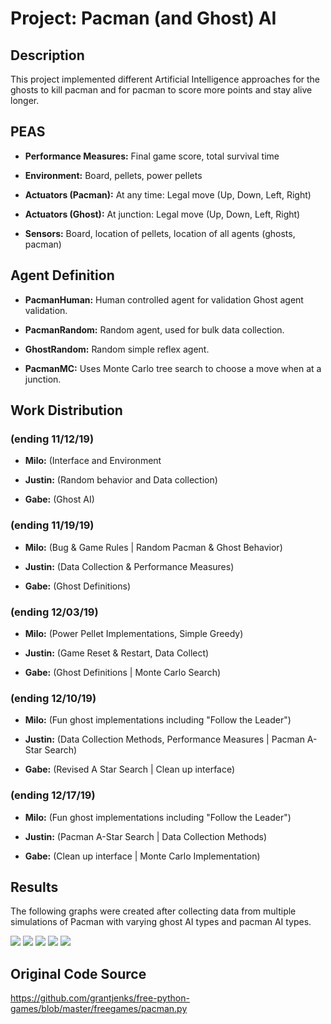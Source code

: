 # Project: Pacman (and Ghost) AI

## Description
This project implemented different Artificial Intelligence approaches for the ghosts to kill pacman and for pacman to score more points and stay alive longer.

## PEAS
- **Performance Measures:** Final game score, total survival time

- **Environment:** Board, pellets, power pellets

- **Actuators (Pacman):** At any time: Legal move (Up, Down, Left, Right)

- **Actuators (Ghost):** At junction: Legal move (Up, Down, Left, Right)

- **Sensors:** Board, location of pellets, location of all agents (ghosts, pacman)

## Agent Definition
- **PacmanHuman:** Human controlled agent for validation Ghost agent validation.

- **PacmanRandom:** Random agent, used for bulk data collection.

- **GhostRandom:** Random simple reflex agent.

<!-- - **GhostGBFS:** Takes the move that moves them closest to Pacman at his current location. -->

- **PacmanMC:** Uses Monte Carlo tree search to choose a move when at a junction.

<!-- - **GhostSA:** Uses Simulated Annealing to learn what actions will be most likely to capture Pacman. -->

## Work Distribution

### (ending 11/12/19)
- **Milo:** (Interface and Environment

- **Justin:** (Random behavior and Data collection)

- **Gabe:** (Ghost AI)

### (ending 11/19/19)
- **Milo:** (Bug & Game Rules | Random Pacman & Ghost Behavior)

- **Justin:** (Data Collection & Performance Measures)

- **Gabe:** (Ghost Definitions)

### (ending 12/03/19)
- **Milo:** (Power Pellet Implementations, Simple Greedy)

- **Justin:** (Game Reset & Restart, Data Collect)

- **Gabe:** (Ghost Definitions | Monte Carlo Search)

### (ending 12/10/19)
- **Milo:** (Fun ghost implementations including "Follow the Leader")

- **Justin:** (Data Collection Methods, Performance Measures | Pacman A-Star Search)

- **Gabe:** (Revised A Star Search | Clean up interface)

### (ending 12/17/19)
- **Milo:** (Fun ghost implementations including "Follow the Leader")

- **Justin:** (Pacman A-Star Search | Data Collection Methods)

- **Gabe:** (Clean up interface | Monte Carlo Implementation)

## Results

The following graphs were created after collecting data from multiple simulations of Pacman with varying ghost AI types and pacman AI types.

![](https://github.com/ElvinLord12/pacman_intelligent_agents/blob/master/count-capture_type.png)
![](https://github.com/ElvinLord12/pacman_intelligent_agents/blob/master/mean_score-capture_type.png)
![](https://github.com/ElvinLord12/pacman_intelligent_agents/blob/master/mean_score-pacman_type.png)
![](https://github.com/ElvinLord12/pacman_intelligent_agents/blob/master/mean_time-capture_type.png)
![](https://github.com/ElvinLord12/pacman_intelligent_agents/blob/master/mean_time-pacman_type.png)


## Original Code Source
https://github.com/grantjenks/free-python-games/blob/master/freegames/pacman.py
